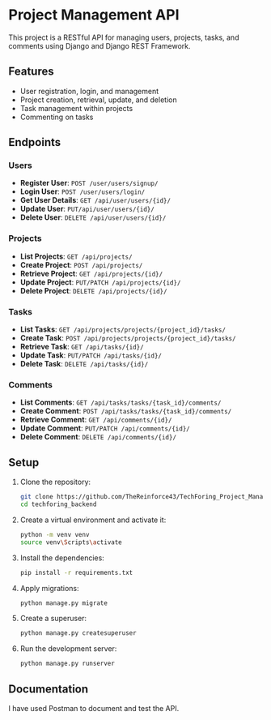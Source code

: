 # Project Management API

This project is a RESTful API for managing users, projects, tasks, and comments using Django and Django REST Framework.

## Features

- User registration, login, and management
- Project creation, retrieval, update, and deletion
- Task management within projects
- Commenting on tasks

## Endpoints

### Users

- **Register User**: `POST /user/users/signup/`
- **Login User**: `POST /user/users/login/`
- **Get User Details**: `GET /api/user/users/{id}/`
- **Update User**: `PUT/api/user/users/{id}/`
- **Delete User**: `DELETE /api/user/users/{id}/`

### Projects

- **List Projects**: `GET /api/projects/`
- **Create Project**: `POST /api/projects/`
- **Retrieve Project**: `GET /api/projects/{id}/`
- **Update Project**: `PUT/PATCH /api/projects/{id}/`
- **Delete Project**: `DELETE /api/projects/{id}/`

### Tasks

- **List Tasks**: `GET /api/projects/projects/{project_id}/tasks/`  
- **Create Task**: `POST /api/projects/projects/{project_id}/tasks/`
- **Retrieve Task**: `GET /api/tasks/{id}/`
- **Update Task**: `PUT/PATCH /api/tasks/{id}/`
- **Delete Task**: `DELETE /api/tasks/{id}/`

### Comments

- **List Comments**: `GET /api/tasks/tasks/{task_id}/comments/`
- **Create Comment**: `POST /api/tasks/tasks/{task_id}/comments/`
- **Retrieve Comment**: `GET /api/comments/{id}/`
- **Update Comment**: `PUT/PATCH /api/comments/{id}/`
- **Delete Comment**: `DELETE /api/comments/{id}/`

## Setup

1. Clone the repository:
    ```sh
    git clone https://github.com/TheReinforce43/TechForing_Project_Management.git
    cd techforing_backend
    ```

2. Create a virtual environment and activate it:
    ```sh
    python -m venv venv
    source venv\Scripts\activate
    ```

3. Install the dependencies:
    ```sh
    pip install -r requirements.txt
    ```

4. Apply migrations:
    ```sh
    python manage.py migrate
    ```

5. Create a superuser:
    ```sh
    python manage.py createsuperuser
    ```

6. Run the development server:
    ```sh
    python manage.py runserver
    ```

## Documentation

I have used Postman to document and test the API. 


